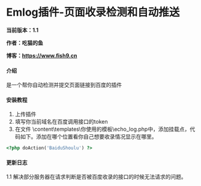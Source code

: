 # Emlog插件-页面收录检测和自动推送
**当前版本：1.1**

**作者：吃猫的鱼**

 **博客：https://www.fish9.cn** 
#### 介绍
是一个帮你自动检测并提交页面链接到百度的插件

#### 安装教程
1. 上传插件
2. 填写你当前域名在百度调用接口的token
3. 在文件  \content\templates\你使用的模板\echo_log.php中，添加挂载点，代码如下。添加在哪个位置看你自己想要收录情况显示在哪里。
```php
<?php doAction('BaiduShoulu') ?>
```
#### 更新日志
1.1 解决部分服务器在请求判断是否被百度收录的接口的时候无法请求的问题。
